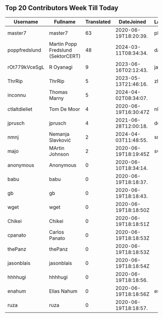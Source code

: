 ## Top 20 Contributors Week Till Today ##
|Username|Fullname|Translated|DateJoined|Language|
|--------|--------|----------|----------|-------|
|master7|master7|63|2020-06-19T18:20:39.|pl|
|poppfredslund|Martin Popp Fredslund (SektorCERT)|48|2024-03-11T08:34:34.|da|
|rOt779kVceSgL|R Oyanagi|9|2023-06-16T02:12:43.|ja|
|ThrRip|ThrRip|5|2023-05-13T21:46:16.|zh_Hans|
|inconnu|Thomas Marny|5|2024-04-02T08:34:07.||
|ctlaltdieliet|Tom De Moor|4|2020-06-19T16:30:47Z|nl|
|jprusch|jprusch|4|2021-06-28T12:00:18.|de|
|nmnj|Nemanja Slavković|2|2024-04-03T11:48:55.|sr|
|majo|MArtin Johnson|2|2020-06-19T18:19:45Z|sv|
|anonymous|Anonymous|0|2020-06-10T18:34:14.||
|babu|babu|0|2020-06-19T18:18:37.||
|gb|gb|0|2020-06-19T18:18:43.||
|wget|wget|0|2020-06-19T18:18:50Z||
|Chikei|Chikei|0|2020-06-19T18:18:51Z||
|cpanato|Carlos Panato|0|2020-06-19T18:18:53Z||
|thePanz|thePanz|0|2020-06-19T18:18:53Z||
|jasonblais|jasonblais|0|2020-06-19T18:18:54Z||
|hhhhugi|hhhhugi|0|2020-06-19T18:18:56.||
|enahum|Elias  Nahum|0|2020-06-19T18:18:56Z|es|
|ruza|ruza|0|2020-06-19T18:18:57.||
